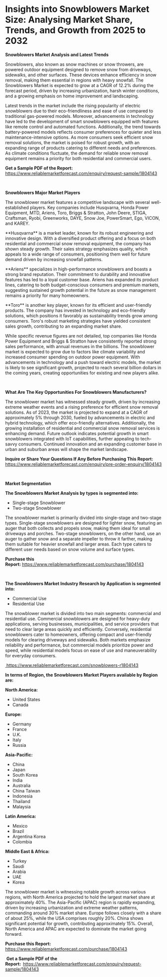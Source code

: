<p><h1>Insights into Snowblowers Market Size: Analysing Market Share, Trends, and Growth from 2025 to 2032</h1></p><p><strong>Snowblowers Market Analysis and Latest Trends</strong></p>
<p><p>Snowblowers, also known as snow machines or snow throwers, are powered outdoor equipment designed to remove snow from driveways, sidewalks, and other surfaces. These devices enhance efficiency in snow removal, making them essential in regions with heavy snowfall. The Snowblowers Market is expected to grow at a CAGR of 12.2% during the forecast period, driven by increasing urbanization, harsh winter conditions, and a growing emphasis on home improvement and landscaping. </p><p>Latest trends in the market include the rising popularity of electric snowblowers due to their eco-friendliness and ease of use compared to traditional gas-powered models. Moreover, advancements in technology have led to the development of smart snowblowers equipped with features like remote control and automated functions. Additionally, the trend towards battery-powered models reflects consumer preferences for quieter and less maintenance-intensive options. As more consumers seek efficient snow removal solutions, the market is poised for robust growth, with an expanding range of products catering to different needs and preferences. As climate conditions fluctuate, the demand for reliable snow removal equipment remains a priority for both residential and commercial users.</p></p>
<p><strong>Get a Sample PDF of the Report:&nbsp;</strong> <a href="https://www.reliablemarketforecast.com/enquiry/request-sample/1804143?utm_campaign=2439&utm_medium=2&utm_source=Github&utm_content=ia&utm_term=16042025&utm_id=snowblowers">https://www.reliablemarketforecast.com/enquiry/request-sample/1804143</a></p>
<p>&nbsp;</p>
<p><strong>Snowblowers Major Market Players</strong></p>
<p><p>The snowblower market features a competitive landscape with several well-established players. Key companies include Husqvarna, Honda Power Equipment, MTD, Ariens, Toro, Briggs & Stratton, John Deere, STIGA, Craftsman, Ryobi, Greenworks, DAYE, Snow Joe, PowerSmart, Ego, VICON, and KAREY.</p><p>**Husqvarna** is a market leader, known for its robust engineering and innovative design. With a diversified product offering and a focus on both residential and commercial snow removal equipment, the company has shown steady growth. Their sales strategy emphasizes quality, which appeals to a wide range of consumers, positioning them well for future demand driven by increasing snowfall patterns.</p><p>**Ariens** specializes in high-performance snowblowers and boasts a strong brand reputation. Their commitment to durability and innovative features has led to a loyal customer base. Ariens has expanded its product lines, catering to both budget-conscious consumers and premium markets, suggesting sustained growth potential in the future as snow management remains a priority for many homeowners.</p><p>**Toro** is another key player, known for its efficient and user-friendly products. The company has invested in technology and eco-friendly solutions, which positions it favorably as sustainability trends grow among consumers. Toro's robust marketing strategies have yielded consistent sales growth, contributing to an expanding market share.</p><p>While specific revenue figures are not detailed, top companies like Honda Power Equipment and Briggs & Stratton have consistently reported strong sales performance, with annual revenues in the billions. The snowblower market is expected to grow due to factors like climate variability and increased consumer spending on outdoor power equipment. With advancements in technology and a push toward electric models, the market is likely to see significant growth, projected to reach several billion dollars in the coming years, creating opportunities for existing and new players alike.</p></p>
<p>&nbsp;</p>
<p><strong>What Are The Key Opportunities For Snowblowers Manufacturers?</strong></p>
<p><p>The snowblower market has witnessed steady growth, driven by increasing extreme weather events and a rising preference for efficient snow removal solutions. As of 2023, the market is projected to expand at a CAGR of approximately 5% through 2030, fueled by advancements in electric and hybrid technology, which offer eco-friendly alternatives. Additionally, the growing installation of residential and commercial snow removal services is enhancing demand. Future outlook indicates potential growth in smart snowblowers integrated with IoT capabilities, further appealing to tech-savvy consumers. Continued innovation and an expanding customer base in urban and suburban areas will shape the market landscape.</p></p>
<p><strong>Inquire or Share Your Questions If Any Before Purchasing This Report:</strong> <a href="https://www.reliablemarketforecast.com/enquiry/pre-order-enquiry/1804143?utm_campaign=2439&utm_medium=2&utm_source=Github&utm_content=ia&utm_term=16042025&utm_id=snowblowers">https://www.reliablemarketforecast.com/enquiry/pre-order-enquiry/1804143</a></p>
<p>&nbsp;</p>
<p><strong>Market Segmentation</strong></p>
<p><strong>The Snowblowers Market Analysis by types is segmented into:</strong></p>
<p><ul><li>Single-stage Snowblower</li><li>Two-stage Snowblower</li></ul></p>
<p><p>The snowblower market is primarily divided into single-stage and two-stage types. Single-stage snowblowers are designed for lighter snow, featuring an auger that both collects and propels snow, making them ideal for small driveways and porches. Two-stage snowblowers, on the other hand, use an auger to gather snow and a separate impeller to throw it farther, making them suitable for heavier snowfall and larger areas. Each type caters to different user needs based on snow volume and surface types.</p></p>
<p><strong>Purchase this Report:&nbsp;</strong><a href="https://www.reliablemarketforecast.com/purchase/1804143?utm_campaign=2439&utm_medium=2&utm_source=Github&utm_content=ia&utm_term=16042025&utm_id=snowblowers">https://www.reliablemarketforecast.com/purchase/1804143</a></p>
<p>&nbsp;</p>
<p><strong>The Snowblowers Market Industry Research by Application is segmented into:</strong></p>
<p><ul><li>Commercial Use</li><li>Residential Use</li></ul></p>
<p><p>The snowblower market is divided into two main segments: commercial and residential use. Commercial snowblowers are designed for heavy-duty applications, serving businesses, municipalities, and service providers that need to clear large areas quickly and efficiently. Conversely, residential snowblowers cater to homeowners, offering compact and user-friendly models for clearing driveways and sidewalks. Both markets emphasize reliability and performance, but commercial models prioritize power and speed, while residential models focus on ease of use and maneuverability for everyday consumers.</p></p>
<p><a href="https://www.reliablemarketforecast.com/snowblowers-r1804143?utm_campaign=2439&utm_medium=2&utm_source=Github&utm_content=ia&utm_term=16042025&utm_id=snowblowers">&nbsp;https://www.reliablemarketforecast.com/snowblowers-r1804143</a></p>
<p><strong>In terms of Region, the Snowblowers Market Players available by Region are:</strong></p>
<p>
    <p> <strong> North America: </strong>
        <ul>
            <li>United States</li>
            <li>Canada</li>
        </ul>
        </p> 
    <p> <strong> Europe: </strong>
        <ul>
            <li>Germany</li>
            <li>France</li>
            <li>U.K.</li>
            <li>Italy</li>
            <li>Russia</li>
        </ul>
        </p> 
    <p> <strong> Asia-Pacific: </strong>
        <ul>
            <li>China</li>
            <li>Japan</li>
            <li>South Korea</li>
            <li>India</li>
            <li>Australia</li>
            <li>China Taiwan</li>
            <li>Indonesia</li>
            <li>Thailand</li>
            <li>Malaysia</li>
        </ul>
        </p> 
    <p> <strong> Latin America: </strong>
        <ul>
            <li>Mexico</li>
            <li>Brazil</li>
            <li>Argentina Korea</li>
            <li>Colombia</li>
        </ul>
        </p> 
    <p> <strong> Middle East & Africa: </strong>
        <ul>
            <li>Turkey</li>
            <li>Saudi</li>
            <li>Arabia</li>
            <li>UAE</li>
            <li>Korea</li>
        </ul>
    </p>
    </p>
<p><p>The snowblower market is witnessing notable growth across various regions, with North America projected to hold the largest market share at approximately 40%. The Asia-Pacific (APAC) region is rapidly expanding, driven by increasing urbanization and extreme weather patterns, commanding around 30% market share. Europe follows closely with a share of about 25%, while the USA comprises roughly 20%. China shows significant potential for growth, contributing approximately 15%. Overall, North America and APAC are expected to dominate the market going forward.</p></p>
<p><strong>Purchase this Report: </strong><a href="https://www.reliablemarketforecast.com/purchase/1804143?utm_campaign=2439&utm_medium=2&utm_source=Github&utm_content=ia&utm_term=16042025&utm_id=snowblowers">https://www.reliablemarketforecast.com/purchase/1804143</a></p>
<p>&nbsp;<strong>Get a Sample PDF of the Report:&nbsp;&nbsp;</strong><a href="https://www.reliablemarketforecast.com/enquiry/request-sample/1804143?utm_campaign=2439&utm_medium=2&utm_source=Github&utm_content=ia&utm_term=16042025&utm_id=snowblowers">https://www.reliablemarketforecast.com/enquiry/request-sample/1804143</a></p>
<p><strong></strong></p>
<p><p></p><p></p><p></p></p>